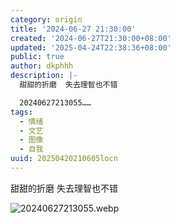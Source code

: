 ```yaml
---
category: origin
title: '2024-06-27 21:30:00'
created: '2024-06-27T21:30:00+08:00'
updated: '2025-04-24T22:38:36+08:00'
public: true
author: dkphhh
description: |-
  甜甜的折磨  失去理智也不错

  20240627213055……
tags:
  - 情绪
  - 文艺
  - 图像
  - 自我
uuid: 20250420210605locn
---
```


甜甜的折磨 失去理智也不错

![20240627213055.webp](https://img.dkphhh.me/20240627213055.webp)

